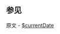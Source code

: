 ## 参见

原文 - [$currentDate]( https://docs.mongodb.com/manual/reference/operator/update/currentDate/ )

